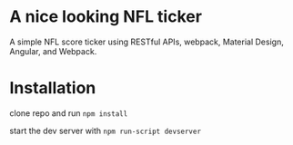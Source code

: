 # A nice looking NFL ticker
A simple NFL score ticker using RESTful APIs, webpack, Material Design, Angular, and Webpack.

# Installation
clone repo and run `npm install`

start the dev server with `npm run-script devserver`
